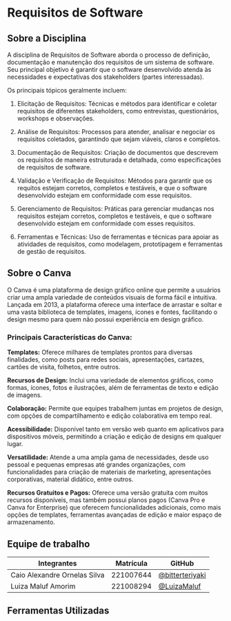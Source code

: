 # Requisitos de Software

## Sobre a Disciplina

A disciplina de Requisitos de Software aborda o processo de definição,
documentação e manutenção dos requisitos de um sistema de software. Seu
principal objetivo é garantir que o software desenvolvido atenda às necessidades
e expectativas dos stakeholders (partes interessadas). 

Os principais tópicos geralmente incluem:

1. Elicitação de Requisitos: Técnicas e métodos para identificar e coletar
   requisitos de diferentes stakeholders, como entrevistas, questionários,
   workshops e observações.

2. Análise de Requisitos: Processos para atender, analisar e negociar os
   requisitos coletados, garantindo que sejam viáveis, claros e completos.

3. Documentação de Requisitos: Criação de documentos que descrevem os requisitos
   de maneira estruturada e detalhada, como especificações de requisitos de
   software.

4. Validação e Verificação de Requisitos: Métodos para garantir que os requitos
   estejam corretos, completos e testáveis, e que o software desenvolvido
   estejam em conformidade com esse requisitos.

5. Gerenciamento de Requisitos: Práticas para gerenciar mudanças nos requisitos
   estejam corretos, completos e testáveis, e que o software desenvolvido
   estejam em conformidade com esses requisitos.

6. Ferramentas e Técnicas: Uso de ferramentas e técnicas para apoiar as
   atividades de requisitos, como modelagem, prototipagem e ferramentas de
   gestão de requisitos.

## Sobre o Canva

O Canva é uma plataforma de design gráfico online que permite a usuários criar
uma ampla variedade de conteúdos visuais de forma fácil e intuitiva. Lançada em
2013, a plataforma oferece uma interface de arrastar e soltar e uma vasta
biblioteca de templates, imagens, ícones e fontes, facilitando o design mesmo
para quem não possui experiência em design gráfico.

### Principais Características do Canva:

**Templates:** Oferece milhares de templates prontos para diversas finalidades,
como posts para redes sociais, apresentações, cartazes, cartões de visita,
folhetos, entre outros.

**Recursos de Design:** Inclui uma variedade de elementos gráficos, como formas,
ícones, fotos e ilustrações, além de ferramentas de texto e edição de imagens.

**Colaboração:** Permite que equipes trabalhem juntas em projetos de design, com
opções de compartilhamento e edição colaborativa em tempo real.

**Acessibilidade:** Disponível tanto em versão web quanto em aplicativos para
dispositivos móveis, permitindo a criação e edição de designs em qualquer lugar.

**Versatilidade:** Atende a uma ampla gama de necessidades, desde uso pessoal e
pequenas empresas até grandes organizações, com funcionalidades para criação de
materiais de marketing, apresentações corporativas, material didático, entre
outros.

**Recursos Gratuitos e Pagos:** Oferece uma versão gratuita com muitos recursos
disponíveis, mas também possui planos pagos (Canva Pro e Canva for Enterprise)
que oferecem funcionalidades adicionais, como mais opções de templates,
ferramentas avançadas de edição e maior espaço de armazenamento.

## Equipe de trabalho

| Integrantes                  | Matrícula | GitHub                                               |
|------------------------------|-----------|------------------------------------------------------|
| Caio Alexandre Ornelas Silva | 221007644 | [@bitterteriyaki](https://github.com/bitterteriyaki) |
| Luiza Maluf Amorim           | 221008294 | [@LuizaMaluf](https://github.com/LuizaMaluf)

## Ferramentas Utilizadas
